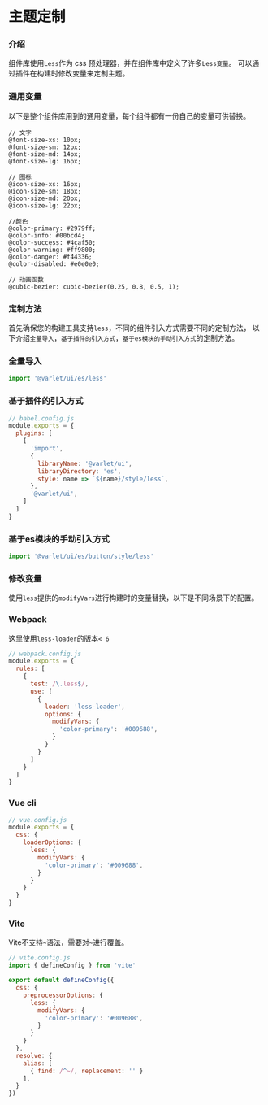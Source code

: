 # 主题定制

### 介绍
组件库使用`Less`作为 css 预处理器，并在组件库中定义了许多`Less变量`。
可以通过插件在构建时修改变量来定制主题。

### 通用变量
以下是整个组件库用到的通用变量，每个组件都有一份自己的变量可供替换。

```less
// 文字
@font-size-xs: 10px;
@font-size-sm: 12px;
@font-size-md: 14px;
@font-size-lg: 16px;

// 图标
@icon-size-xs: 16px;
@icon-size-sm: 18px;
@icon-size-md: 20px;
@icon-size-lg: 22px;

//颜色
@color-primary: #2979ff;
@color-info: #00bcd4;
@color-success: #4caf50;
@color-warning: #ff9800;
@color-danger: #f44336;
@color-disabled: #e0e0e0;

// 动画函数
@cubic-bezier: cubic-bezier(0.25, 0.8, 0.5, 1);
```

### 定制方法
首先确保您的构建工具支持`less`，不同的组件引入方式需要不同的定制方法，
以下介绍`全量导入`，`基于插件的引入方式`，`基于es模块的手动引入方式`的定制方法。

### 全量导入

```js
import '@varlet/ui/es/less'
```

### 基于插件的引入方式

```js
// babel.config.js
module.exports = {
  plugins: [
    [
      'import',
      {
        libraryName: '@varlet/ui',
        libraryDirectory: 'es',
        style: name => `${name}/style/less`,
      },
      '@varlet/ui',
    ]
  ]
}
```

### 基于es模块的手动引入方式

```js
import '@varlet/ui/es/button/style/less'
```

### 修改变量
使用`less`提供的`modifyVars`进行构建时的变量替换，以下是不同场景下的配置。

### Webpack
这里使用`less-loader`的版本`< 6`

```js
// webpack.config.js
module.exports = {
  rules: [
    {
      test: /\.less$/,
      use: [
        {
          loader: 'less-loader',
          options: {
            modifyVars: {
              'color-primary': '#009688',
            }
          }
        }
      ]
    }
  ]
}
```

### Vue cli
```js
// vue.config.js
module.exports = {
  css: {
    loaderOptions: {
      less: {
        modifyVars: {
          'color-primary': '#009688',
        }
      }
    }
  }
}
```

### Vite
Vite不支持`~`语法，需要对`~`进行覆盖。

```js
// vite.config.js
import { defineConfig } from 'vite'

export default defineConfig({
  css: {
    preprocessorOptions: {
      less: {
        modifyVars: {
          'color-primary': '#009688',
        }
      }
    }
  },
  resolve: {
    alias: [
      { find: /^~/, replacement: '' }
    ],
  }
})
```